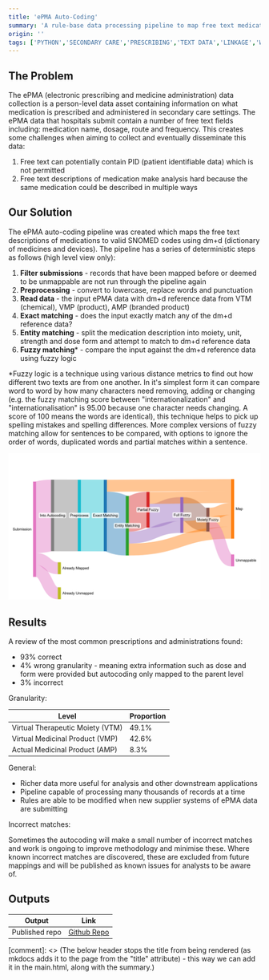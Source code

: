 ```yaml
---
title: 'ePMA Auto-Coding'
summary: 'A rule-base data processing pipeline to map free text medication descriptions to SNOMED codes using the dm+d standard.'
origin: ''
tags: ['PYTHON','SECONDARY CARE','PRESCRIBING','TEXT DATA','LINKAGE','WIP']
---
```

## The Problem
The ePMA (electronic prescribing and medicine administration) data collection is a person-level data asset containing information on what medication is prescribed and administered in secondary care settings. The ePMA data that hospitals submit contain a number of free text fields including: medication name, dosage, route and frequency. This creates some challenges when aiming to collect and eventually disseminate this data:

1. Free text can potentially contain PID (patient identifiable data) which is not permitted
2. Free text descriptions of medication make analysis hard because the same medication could be described in multiple ways 

## Our Solution
The ePMA auto-coding pipeline was created which maps the free text descriptions of medications to valid SNOMED codes using dm+d (dictionary of medicines and devices). The pipeline has a series of deterministic steps as follows (high level view only):

1. **Filter submissions** - records that have been mapped before or deemed to be unmappable are not run through the pipeline again
2. **Preprocessing** - convert to lowercase, replace words and punctuation
3. **Read data** - the input ePMA data with dm+d reference data from VTM (chemical), VMP (product), AMP (branded product)
4. **Exact matching** - does the input exactly match any of the dm+d reference data?
5. **Entity matching** - split the medication description into moiety, unit, strength and dose form and attempt to match to dm+d reference data
6. **Fuzzy matching*** - compare the input against the dm+d reference data using fuzzy logic

*Fuzzy logic is a technique using various distance metrics to find out how different two texts are from one another. In it's simplest form it can compare word to word by how many characters need removing, adding or changing (e.g. the fuzzy matching score between "internationalization" and "internationalisation" is 95.00 because one character needs changing. A score of 100 means the words are identical), this technique helps to pick up spelling mistakes and spelling differences. More complex versions of fuzzy matching allow for sentences to be compared, with options to ignore the order of words, duplicated words and partial matches within a sentence.

![A sankey diagram showing the logical flow of submissions through the pipeline](../images/epma_autocoding/logic_sankey_epma.png)

## Results

A review of the most common prescriptions and administrations found:

- 93% correct
- 4% wrong granularity - meaning extra information such as dose and form were provided but autocoding only mapped to the parent level
- 3% incorrect

Granularity:

| Level | Proportion |
|-----|------------|
| Virtual Therapeutic  Moiety (VTM) | 49.1% |
| Virtual Medicinal Product (VMP) | 42.6% |
| Actual Medicinal Product (AMP) | 8.3% |

General:

- Richer data more useful for analysis and other downstream applications
- Pipeline capable of processing many thousands of records at a time
- Rules are able to be modified when new supplier systems of ePMA data are submitting

Incorrect matches:

Sometimes the autocoding will make a small number of incorrect matches and work is ongoing to improve methodology and minimise these. Where known incorrect matches are discovered, these are excluded from future mappings and will be published as known issues for analysts to be aware of.


## Outputs

| Output                             | Link                                                                 |
| ---------------------------------- | -------------------------------------------------------------------- |
| Published repo | [Github Repo](https://github.com/NHSDigital/medicines-text-mining-tool)|


[comment]: <> (The below header stops the title from being rendered (as mkdocs adds it to the page from the "title" attribute) - this way we can add it in the main.html, along with the summary.)
#
